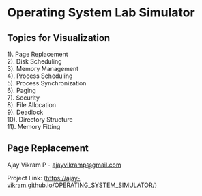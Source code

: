 # Operating System Lab Simulator
<h2>Topics for Visualization</h2>
1). Page Replacement<br />
2). Disk Scheduling<br />
3). Memory Management<br />
4). Process Scheduling<br />
5). Process Synchronization<br />
6). Paging<br />
7). Security<br />
8). File Allocation<br />
9). Deadlock<br />
10). Directory Structure<br />
11). Memory Fitting<br />

<h2>Page Replacement</h2>

Ajay Vikram P - ajayvikramp@gmail.com

Project Link: (https://ajay-vikram.github.io/OPERATING_SYSTEM_SIMULATOR/)

